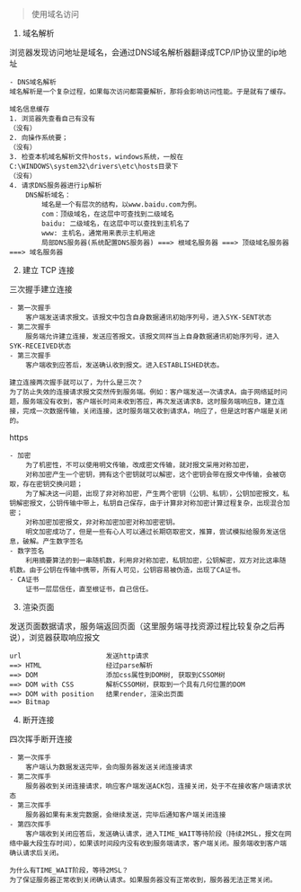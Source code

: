 > 使用域名访问

1. 域名解析

浏览器发现访问地址是域名，会通过DNS域名解析器翻译成TCP/IP协议里的ip地址

    - DNS域名解析
    域名解析是一个复杂过程，如果每次访问都需要解析，那将会影响访问性能。于是就有了缓存。

    域名信息缓存
    1. 浏览器先查看自己有没有
    （没有）
    2. 向操作系统要；
    （没有）
    3. 检查本机域名解析文件hosts，windows系统，一般在C:\WINDOWS\system32\drivers\etc\hosts目录下
    （没有）
    4. 请求DNS服务器进行ip解析
        DNS解析域名：
            域名是一个有层次的结构，以www.baidu.com为例。
            com：顶级域名，在这层中可查找到二级域名
            baidu: 二级域名，在这层中可以查找到主机名了
            www: 主机名，通常用来表示主机用途
            局部DNS服务器(系统配置DNS服务器) ===> 根域名服务器 ===> 顶级域名服务器 ===> 域名服务器

2. 建立 TCP 连接

三次握手建立连接

    - 第一次握手
        客户端发送请求报文。该报文中包含自身数据通讯初始序列号，进入SYK-SENT状态
    - 第二次握手
        服务端允许建立连接，发送应答报文。该报文同样当上自身数据通讯初始序列号，进入SYK-RECEIVED状态
    - 第三次握手
        客户端收到应答后，发送确认收到报文。进入ESTABLISHED状态。
    
    建立连接两次握手就可以了，为什么是三次？
    为了防止失效的连接请求报文突然传到服务端。例如：客户端发送一次请求A，由于网络延时问题，服务端没有收到，客户端长时间未收到答应，再次发送请求B，这时服务端响应B，建立连接，完成一次数据传输，关闭连接，这时服务端又收到请求A，响应了，但是这时客户端是关闭的。

https

    - 加密
        为了机密性，不可以使用明文传输，改成密文传输，就对报文采用对称加密，
        对称加密产生一个密钥，拥有这个密钥就可以解密，这个密钥会带在报文中传输，会被窃取，存在密钥交换问题；
        为了解决这一问题，出现了非对称加密，产生两个密钥（公钥、私钥），公钥加密报文，私钥解密报文，公钥传输中带上，私钥自己保存，由于计算非对称加密计算过程复杂，出现混合加密；
        对称加密加密报文，非对称加密加密对称加密密钥。
        明文加密成功了，但是一些有心人可以通过长期窃取密文，推算，尝试模拟给服务发送信息，破解。产生数字签名
    - 数字签名
        利用摘要算法的到一串随机数，利用非对称加密，私钥加密，公钥解密，双方对比这串随机数。由于公钥在传输中携带，所有人可见，公钥容易被伪造，出现了CA证书。
    - CA证书
        证书一层层信任，直至根证书，自己信任。

3. 渲染页面

发送页面数据请求，服务端返回页面（这里服务端寻找资源过程比较复杂之后再说），浏览器获取响应报文

    url                     发送http请求
    ==> HTML                经过parse解析
    ==> DOM                 添加css属性到DOM树, 获取到CSSOM树
    ==> DOM with CSS        解析CSSOM树，获取到一个具有几何位置的DOM
    ==> DOM with position   结果render，渲染出页面
    ==> Bitmap

4. 断开连接

四次挥手断开连接

    - 第一次挥手
        客户端认为数据发送完毕，会向服务器发送关闭连接请求
    - 第二次挥手
        服务器收到关闭连接请求，响应客户端发送ACK包，连接关闭，处于不在接收客户端请求状态
    - 第三次挥手
        服务器如果有未发完数据，会继续发送，完毕后通知客户端关闭连接
    - 第四次挥手
        客户端收到关闭应答后，发送确认请求，进入TIME_WAIT等待阶段（持续2MSL，报文在网络中最大段生存时间），如果该时间段内没有收到服务端请求，客户端关闭。服务端收到客户端确认请求后关闭。
    
    为什么有TIME_WAIT阶段，等待2MSL？
    为了保证服务器正常收到关闭确认请求。如果服务器没有正常收到，服务器无法正常关闭。